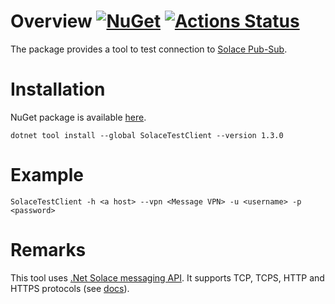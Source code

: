 # Overview [![NuGet](https://img.shields.io/nuget/v/SolaceTestClient.svg)](https://www.nuget.org/packages/SolaceTestClient) [![Actions Status](../../workflows/.NET%20Core/badge.svg)](../../actions)

The package provides a tool to test connection to [Solace Pub-Sub](https://solace.com/).

# Installation

NuGet package is available [here](https://www.nuget.org/packages/SolaceTestClient).

```
dotnet tool install --global SolaceTestClient --version 1.3.0
```

# Example

```
SolaceTestClient -h <a host> --vpn <Message VPN> -u <username> -p <password>
```

# Remarks

This tool uses [.Net Solace messaging API](https://docs.solace.com/Solace-PubSub-Messaging-APIs/dotNet-API/net-api-home.htm). It supports TCP, TCPS, HTTP and HTTPS protocols (see [docs](https://docs.solace.com/API-Developer-Online-Ref-Documentation/net/html/3d8e6034-0f60-467b-340b-aa63a4555f3a.htm)).